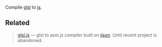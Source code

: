 Compile [glsl]() to [js]().

## Related

> [glsl.js](https://npmjs.org/package/glsl) — glsl to asm.js compiler built on [jison](https://npmjs.org/package/jison). Until recent project is abandoned.